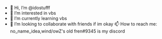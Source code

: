 - 👋 Hi, I’m @idostufff
- 👀 I’m interested in vbs
- 🌱 I’m currently learning vbs
- 💞️ I’m looking to collaborate with friends if im okay
📫 How to reach me: no_name_idea,wind/owZ's old fren#9345 is my discord
